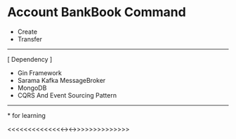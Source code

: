 
# Account BankBook Command 
- Create
- Transfer

-------------------------------------------------
\[ Dependency \]

- Gin Framework
- Sarama Kafka MessageBroker
- MongoDB
- CQRS And Event Sourcing Pattern

-------------------------------------------------


\* for learning 

<<<<<<<<<<<<<<-><->>>>>>>>>>>>>>
